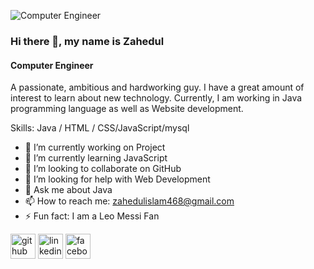 ![Computer Engineer](https://media.licdn.com/dms/image/D5616AQFy46Avzycc5Q/profile-displaybackgroundimage-shrink_350_1400/0/1708279473516?e=1714003200&v=beta&t=i6l9ssP9Gc-HFNPrNR1UFZU8lNxcys-GXj0puYpyXqk)


### Hi there 👋, my name is Zahedul
#### Computer Engineer

A passionate, ambitious and hardworking guy. I have a great amount of interest to learn about new technology. Currently, I am working in Java programming language as well as Website development.

Skills: Java / HTML / CSS/JavaScript/mysql

- 🔭 I’m currently working on Project 
- 🌱 I’m currently learning JavaScript 
- 👯 I’m looking to collaborate on GitHub 
- 🤔 I’m looking for help with Web Development 
- 💬 Ask me about Java 
- 📫 How to reach me: zahedulislam468@gmail.com 
- ⚡ Fun fact: I am a Leo Messi Fan 


[<img src='https://cdn.jsdelivr.net/npm/simple-icons@3.0.1/icons/github.svg' alt='github' height='40'>](https://github.com/https://github.com/Zahedul01)  [<img src='https://cdn.jsdelivr.net/npm/simple-icons@3.0.1/icons/linkedin.svg' alt='linkedin' height='40'>](https://www.linkedin.com/in/https://www.linkedin.com/in/zahedul-islam-294169253//)  [<img src='https://cdn.jsdelivr.net/npm/simple-icons@3.0.1/icons/facebook.svg' alt='facebook' height='40'>](https://www.facebook.com/https://www.facebook.com/profile.php?id=100009675811002)  

